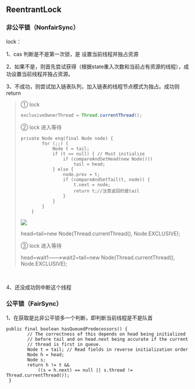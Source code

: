 ## ReentrantLock

### 非公平锁（NonfairSync）

lock：

1、cas 判断是不是第一次锁，是 设置当前线程并独占资源

2、如果不是，则首先尝试获得（根据state重入次数和当前占有资源的线程），成功设置当前线程并独占资源。

3、不成功，则尝试加入链表队列，加入链表的线程节点模式为独占。成功则return

>  ①  lock
>
> ```java
> exclusiveOwnerThread = Thread.currentThread();
> ```
>
> ② lock  进入等待
>
> ```
> private Node enq(final Node node) {
>         for (;;) {
>             Node t = tail;
>             if (t == null) { // Must initialize
>                 if (compareAndSetHead(new Node()))
>                     tail = head;
>             } else {
>                 node.prev = t;
>                 if (compareAndSetTail(t, node)) {
>                     t.next = node;
>                     return t;//注意返回的是tail 
>                 }
>             }
>         }
>     }
> ```
>
> ![](E:\201320180110\source\image\wait-nonfairlock.png)
>
> head=tail=new Node(Thread.currentThread(), Node.EXCLUSIVE);
>
> ③ lock 进入等待
>
> head=wait1--->wait2=tail=new Node(Thread.currentThread(), Node.EXCLUSIVE);

​		

4、还没成功则中断这个线程



### 公平锁（FairSync）

1、在获取是比非公平锁多一个判断，即判断当前线程是不是队首

```
public final boolean hasQueuedPredecessors() {
        // The correctness of this depends on head being initialized
        // before tail and on head.next being accurate if the current
        // thread is first in queue.
        Node t = tail; // Read fields in reverse initialization order
        Node h = head;
        Node s;
        return h != t &&
            ((s = h.next) == null || s.thread != Thread.currentThread());
 }
```

